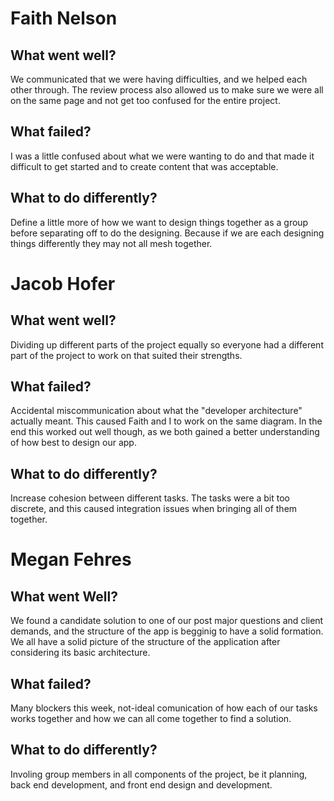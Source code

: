 # Faith Nelson
## What went well?
We communicated that we were having difficulties, and we helped each other through. The review process also allowed us to make sure we were all on the same page and not get too confused for the entire project.

## What failed?
I was a little confused about what we were wanting to do and that made it difficult to get started and to create content that was acceptable.

## What to do differently?
Define a little more of how we want to design things together as a group before separating off to do the designing. Because if we are each designing things differently they may not all mesh together.

# Jacob Hofer
## What went well?
Dividing up different parts of the project equally so everyone had a different part of the project to work on that suited their strengths.

## What failed?
Accidental miscommunication about what the "developer architecture" actually meant. This caused Faith and I to work on the same diagram. In the end this worked out well though, as we both gained a better understanding of how best to design our app.

## What to do differently?
Increase cohesion between different tasks. The tasks were a bit too discrete, and this caused integration issues when bringing all of them together.

# Megan Fehres
## What went Well?
We found a candidate solution to one of our post major questions and client demands, and the structure of the app is begginig to have a solid formation. We all have a solid picture of the structure of the application after considering its basic architecture.

## What failed?
Many blockers this week, not-ideal comunication of how each of our tasks works together and how we can all come together to find a solution.

## What to do differently?
Involing group members in all components of the project, be it planning, back end development, and front end design and development.
